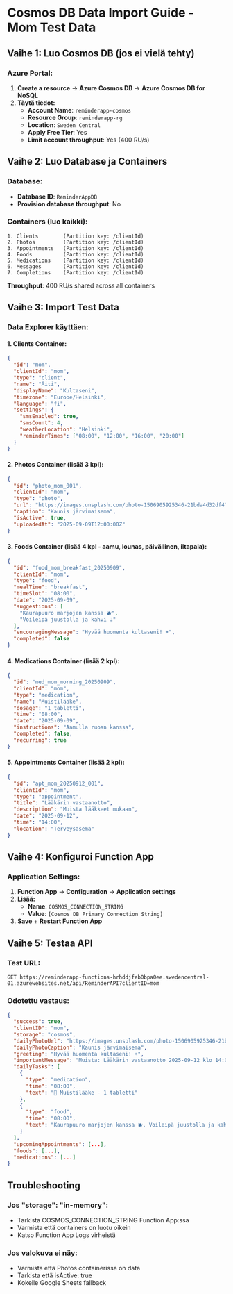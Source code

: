 # Cosmos DB Data Import Guide - Mom Test Data

## Vaihe 1: Luo Cosmos DB (jos ei vielä tehty)

### Azure Portal:
1. **Create a resource** → **Azure Cosmos DB** → **Azure Cosmos DB for NoSQL**
2. **Täytä tiedot:**
   - **Account Name**: `reminderapp-cosmos`
   - **Resource Group**: `reminderapp-rg` 
   - **Location**: `Sweden Central`
   - **Apply Free Tier**: Yes
   - **Limit account throughput**: Yes (400 RU/s)

## Vaihe 2: Luo Database ja Containers

### Database:
- **Database ID**: `ReminderAppDB`
- **Provision database throughput**: No

### Containers (luo kaikki):
```
1. Clients        (Partition key: /clientId)
2. Photos         (Partition key: /clientId) 
3. Appointments   (Partition key: /clientId)
4. Foods          (Partition key: /clientId)
5. Medications    (Partition key: /clientId)
6. Messages       (Partition key: /clientId)
7. Completions    (Partition key: /clientId)
```

**Throughput**: 400 RU/s shared across all containers

## Vaihe 3: Import Test Data

### Data Explorer käyttäen:

#### 1. Clients Container:
```json
{
  "id": "mom",
  "clientId": "mom", 
  "type": "client",
  "name": "Äiti",
  "displayName": "Kultaseni",
  "timezone": "Europe/Helsinki",
  "language": "fi",
  "settings": {
    "smsEnabled": true,
    "smsCount": 4,
    "weatherLocation": "Helsinki",
    "reminderTimes": ["08:00", "12:00", "16:00", "20:00"]
  }
}
```

#### 2. Photos Container (lisää 3 kpl):
```json
{
  "id": "photo_mom_001",
  "clientId": "mom",
  "type": "photo", 
  "url": "https://images.unsplash.com/photo-1506905925346-21bda4d32df4?w=400",
  "caption": "Kaunis järvimaisema",
  "isActive": true,
  "uploadedAt": "2025-09-09T12:00:00Z"
}
```

#### 3. Foods Container (lisää 4 kpl - aamu, lounas, päivällinen, iltapala):
```json
{
  "id": "food_mom_breakfast_20250909",
  "clientId": "mom",
  "type": "food",
  "mealTime": "breakfast", 
  "timeSlot": "08:00",
  "date": "2025-09-09",
  "suggestions": [
    "Kaurapuuro marjojen kanssa 🫐",
    "Voileipä juustolla ja kahvi ☕"
  ],
  "encouragingMessage": "Hyvää huomenta kultaseni! ☀️",
  "completed": false
}
```

#### 4. Medications Container (lisää 2 kpl):
```json
{
  "id": "med_mom_morning_20250909", 
  "clientId": "mom",
  "type": "medication",
  "name": "Muistilääke",
  "dosage": "1 tabletti",
  "time": "08:00",
  "date": "2025-09-09",
  "instructions": "Aamulla ruoan kanssa",
  "completed": false,
  "recurring": true
}
```

#### 5. Appointments Container (lisää 2 kpl):
```json
{
  "id": "apt_mom_20250912_001",
  "clientId": "mom", 
  "type": "appointment",
  "title": "Lääkärin vastaanotto",
  "description": "Muista lääkkeet mukaan",
  "date": "2025-09-12",
  "time": "14:00",
  "location": "Terveysasema"
}
```

## Vaihe 4: Konfiguroi Function App

### Application Settings:
1. **Function App** → **Configuration** → **Application settings**
2. **Lisää:**
   - **Name**: `COSMOS_CONNECTION_STRING`
   - **Value**: `[Cosmos DB Primary Connection String]`
3. **Save** + **Restart Function App**

## Vaihe 5: Testaa API

### Test URL:
```
GET https://reminderapp-functions-hrhddjfeb0bpa0ee.swedencentral-01.azurewebsites.net/api/ReminderAPI?clientID=mom
```

### Odotettu vastaus:
```json
{
  "success": true,
  "clientID": "mom", 
  "storage": "cosmos",
  "dailyPhotoUrl": "https://images.unsplash.com/photo-1506905925346-21bda4d32df4?w=400",
  "dailyPhotoCaption": "Kaunis järvimaisema",
  "greeting": "Hyvää huomenta kultaseni! ☀️",
  "importantMessage": "Muista: Lääkärin vastaanotto 2025-09-12 klo 14:00",
  "dailyTasks": [
    {
      "type": "medication",
      "time": "08:00", 
      "text": "💊 Muistilääke - 1 tabletti"
    },
    {
      "type": "food",
      "time": "08:00",
      "text": "Kaurapuuro marjojen kanssa 🫐, Voileipä juustolla ja kahvi ☕"
    }
  ],
  "upcomingAppointments": [...],
  "foods": [...],
  "medications": [...]
}
```

## Troubleshooting

### Jos "storage": "in-memory":
- Tarkista COSMOS_CONNECTION_STRING Function App:ssa
- Varmista että containers on luotu oikein
- Katso Function App Logs virheistä

### Jos valokuva ei näy:
- Varmista että Photos containerissa on data
- Tarkista että isActive: true
- Kokeile Google Sheets fallback
